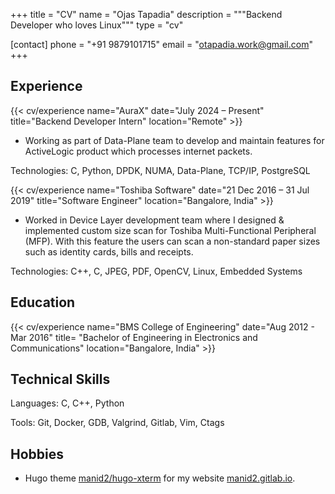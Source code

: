 +++
title = "CV"
name = "Ojas Tapadia"
description = """Backend Developer who loves Linux"""
type = "cv"

[contact]
  phone = "+91 9879101715"
  email = "otapadia.work@gmail.com"
+++

Experience
----------

{{< cv/experience
    name="AuraX"
    date="July 2024 – Present"
    title="Backend Developer Intern"
    location="Remote" >}}

* Working as part of Data-Plane team to develop and maintain features for
  ActiveLogic product which processes internet packets.

Technologies: C, Python, DPDK, NUMA, Data-Plane, TCP/IP, PostgreSQL

{{< cv/experience
    name="Toshiba Software"
    date="21 Dec 2016 – 31 Jul 2019"
    title="Software Engineer"
    location="Bangalore, India" >}}

* Worked in Device Layer development team where I designed & implemented
  custom size scan for Toshiba Multi-Functional Peripheral (MFP). With this
  feature the users can scan a non-standard paper sizes such as identity
  cards, bills and receipts.

Technologies: C++, C, JPEG, PDF, OpenCV, Linux, Embedded Systems

Education
---------

{{< cv/experience
    name="BMS College of Engineering"
    date="Aug 2012 - Mar 2016"
    title=
      "Bachelor of Engineering in Electronics and Communications"
    location="Bangalore, India" >}}

Technical Skills
----------------

Languages: C, C++, Python

Tools: Git, Docker, GDB, Valgrind, Gitlab, Vim, Ctags

Hobbies
-------

* Hugo theme [manid2/hugo-xterm][1] for my website [manid2.gitlab.io][2].

[1]: https://manid2.github.io/hugo-xterm/
[2]: https://manid2.gitlab.io/
